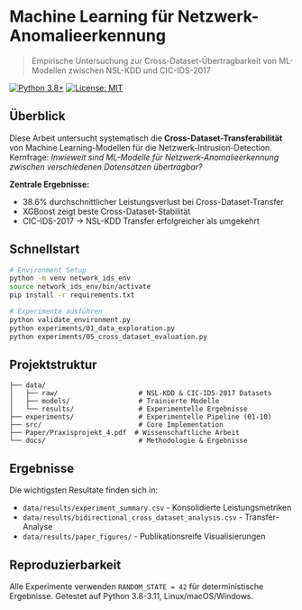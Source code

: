 # Machine Learning für Netzwerk-Anomalieerkennung

> Empirische Untersuchung zur Cross-Dataset-Übertragbarkeit von ML-Modellen zwischen NSL-KDD und CIC-IDS-2017

[![Python 3.8+](https://img.shields.io/badge/python-3.8+-blue.svg)](https://www.python.org/downloads/)
[![License: MIT](https://img.shields.io/badge/License-MIT-yellow.svg)](https://opensource.org/licenses/MIT)

## Überblick

Diese Arbeit untersucht systematisch die **Cross-Dataset-Transferabilität** von Machine Learning-Modellen für die Netzwerk-Intrusion-Detection. Kernfrage: *Inwieweit sind ML-Modelle für Netzwerk-Anomalieerkennung zwischen verschiedenen Datensätzen übertragbar?*

**Zentrale Ergebnisse:**
- 38.6% durchschnittlicher Leistungsverlust bei Cross-Dataset-Transfer
- XGBoost zeigt beste Cross-Dataset-Stabilität
- CIC-IDS-2017 → NSL-KDD Transfer erfolgreicher als umgekehrt

## Schnellstart

```bash
# Environment Setup
python -m venv network_ids_env
source network_ids_env/bin/activate
pip install -r requirements.txt

# Experimente ausführen
python validate_environment.py
python experiments/01_data_exploration.py
python experiments/05_cross_dataset_evaluation.py
```

## Projektstruktur

```
├── data/
│   ├── raw/                    # NSL-KDD & CIC-IDS-2017 Datasets
│   ├── models/                 # Trainierte Modelle
│   └── results/                # Experimentelle Ergebnisse
├── experiments/                # Experimentelle Pipeline (01-10)
├── src/                        # Core Implementation
├── Paper/Praxisprojekt_4.pdf  # Wissenschaftliche Arbeit
└── docs/                       # Methodologie & Ergebnisse
```

## Ergebnisse

Die wichtigsten Resultate finden sich in:
- `data/results/experiment_summary.csv` - Konsolidierte Leistungsmetriken
- `data/results/bidirectional_cross_dataset_analysis.csv` - Transfer-Analyse
- `data/results/paper_figures/` - Publikationsreife Visualisierungen

## Reproduzierbarkeit

Alle Experimente verwenden `RANDOM_STATE = 42` für deterministische Ergebnisse. Getestet auf Python 3.8-3.11, Linux/macOS/Windows.

